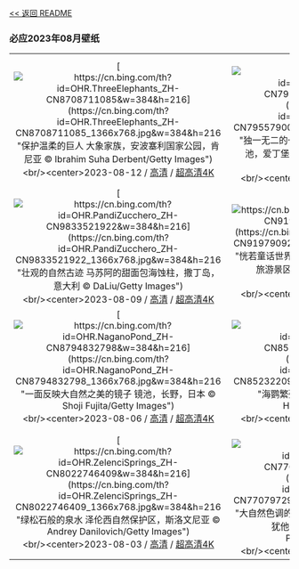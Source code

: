 [<< 返回 README](../../README.md)
### 必应2023年08月壁纸
||||
|:---:|:---:|:---:|
|[![https://cn.bing.com/th?id=OHR.ThreeElephants_ZH-CN8708711085&w=384&h=216](https://cn.bing.com/th?id=OHR.ThreeElephants_ZH-CN8708711085_1366x768.jpg&w=384&h=216 "保护温柔的巨人&#10;大象家族，安波塞利国家公园，肯尼亚&#10;© Ibrahim Suha Derbent/Getty Images")](https://cn.bing.com/search?q=%e4%b8%96%e7%95%8c%e5%a4%a7%e8%b1%a1%e6%97%a5&form=hpcapt&mkt=zh-cn&filters=HpDate:"20230811_1600")<br/><center>2023-08-12 / [高清](https://cn.bing.com/th?id=OHR.ThreeElephants_ZH-CN8708711085_1920x1200.jpg&w=1920&h=1200) / [超高清4K](https://cn.bing.com/th?id=OHR.ThreeElephants_ZH-CN8708711085_UHD.jpg&w=3840&h=2160)<center/>|[![https://cn.bing.com/th?id=OHR.JupiterArtland_ZH-CN7955790073&w=384&h=216](https://cn.bing.com/th?id=OHR.JupiterArtland_ZH-CN7955790073_1366x768.jpg&w=384&h=216 "独一无二的一朵“水花”&#10;'朱庇特艺术园的“入口”水池，爱丁堡，苏格兰&#10;© Owen Humphreys/PA Images/Alamy")](https://cn.bing.com/search?q=%e7%88%b1%e4%b8%81%e5%a0%a1%e8%89%ba%e6%9c%af%e8%8a%82&form=hpcapt&mkt=zh-cn&filters=HpDate:"20230810_1600")<br/><center>2023-08-11 / [高清](https://cn.bing.com/th?id=OHR.JupiterArtland_ZH-CN7955790073_1920x1200.jpg&w=1920&h=1200) / [超高清4K](https://cn.bing.com/th?id=OHR.JupiterArtland_ZH-CN7955790073_UHD.jpg&w=3840&h=2160)<center/>|[![https://cn.bing.com/th?id=OHR.WorldLionDay_ZH-CN0525835107&w=384&h=216](https://cn.bing.com/th?id=OHR.WorldLionDay_ZH-CN0525835107_1366x768.jpg&w=384&h=216 "丛林之王？还真不是&#10;马赛马拉的一头狮子，肯尼亚&#10;© Federico Veronesi/Minden Pictures")](https://cn.bing.com/search?q=%e9%9d%9e%e6%b4%b2%e7%8b%ae&form=hpcapt&mkt=zh-cn&filters=HpDate:"20230809_1600")<br/><center>2023-08-10 / [高清](https://cn.bing.com/th?id=OHR.WorldLionDay_ZH-CN0525835107_1920x1200.jpg&w=1920&h=1200) / [超高清4K](https://cn.bing.com/th?id=OHR.WorldLionDay_ZH-CN0525835107_UHD.jpg&w=3840&h=2160)<center/>|
|[![https://cn.bing.com/th?id=OHR.PandiZucchero_ZH-CN9833521922&w=384&h=216](https://cn.bing.com/th?id=OHR.PandiZucchero_ZH-CN9833521922_1366x768.jpg&w=384&h=216 "壮观的自然古迹&#10;马苏阿的甜面包海蚀柱，撒丁岛，意大利&#10;© DaLiu/Getty Images")](https://cn.bing.com/search?q=%e6%92%92%e4%b8%81%e5%b2%9b&form=hpcapt&mkt=zh-cn&filters=HpDate:"20230808_1600")<br/><center>2023-08-09 / [高清](https://cn.bing.com/th?id=OHR.PandiZucchero_ZH-CN9833521922_1920x1200.jpg&w=1920&h=1200) / [超高清4K](https://cn.bing.com/th?id=OHR.PandiZucchero_ZH-CN9833521922_UHD.jpg&w=3840&h=2160)<center/>|[![https://cn.bing.com/th?id=OHR.LiQiu2023_ZH-CN9197909278&w=384&h=216](https://cn.bing.com/th?id=OHR.LiQiu2023_ZH-CN9197909278_1366x768.jpg&w=384&h=216 "恍若童话世界，胜似人间仙境&#10;五花海，阿坝九寨沟旅游景区，四川省，中国&#10;© Michael Ver Sprill/Getty Images")](https://cn.bing.com/search?q=%e4%b9%9d%e5%af%a8%e6%b2%9f%e4%ba%94%e8%8a%b1%e6%b5%b7&form=hpcapt&mkt=zh-cn&filters=HpDate:"20230807_1600")<br/><center>2023-08-08 / [高清](https://cn.bing.com/th?id=OHR.LiQiu2023_ZH-CN9197909278_1920x1200.jpg&w=1920&h=1200) / [超高清4K](https://cn.bing.com/th?id=OHR.LiQiu2023_ZH-CN9197909278_UHD.jpg&w=3840&h=2160)<center/>|[![https://cn.bing.com/th?id=OHR.BodieNC_ZH-CN9027999004&w=384&h=216](https://cn.bing.com/th?id=OHR.BodieNC_ZH-CN9027999004_1366x768.jpg&w=384&h=216 "地上一点，天上万千&#10;博迪岛灯塔，马头城，北卡罗来纳州，美国&#10;© Michael Ver Sprill/Getty Images")](https://cn.bing.com/search?q=%e5%8d%9a%e8%bf%aa%e5%b2%9b%e7%81%af%e5%a1%94&form=hpcapt&mkt=zh-cn&filters=HpDate:"20230806_1600")<br/><center>2023-08-07 / [高清](https://cn.bing.com/th?id=OHR.BodieNC_ZH-CN9027999004_1920x1200.jpg&w=1920&h=1200) / [超高清4K](https://cn.bing.com/th?id=OHR.BodieNC_ZH-CN9027999004_UHD.jpg&w=3840&h=2160)<center/>|
|[![https://cn.bing.com/th?id=OHR.NaganoPond_ZH-CN8794832798&w=384&h=216](https://cn.bing.com/th?id=OHR.NaganoPond_ZH-CN8794832798_1366x768.jpg&w=384&h=216 "一面反映大自然之美的镜子&#10;镜池，长野，日本&#10;© Shoji Fujita/Getty Images")](https://cn.bing.com/search?q=%e9%95%bf%e9%87%8e&form=hpcapt&mkt=zh-cn&filters=HpDate:"20230805_1600")<br/><center>2023-08-06 / [高清](https://cn.bing.com/th?id=OHR.NaganoPond_ZH-CN8794832798_1920x1200.jpg&w=1920&h=1200) / [超高清4K](https://cn.bing.com/th?id=OHR.NaganoPond_ZH-CN8794832798_UHD.jpg&w=3840&h=2160)<center/>|[![https://cn.bing.com/th?id=OHR.AtlanticPuffin_ZH-CN8523220989&w=384&h=216](https://cn.bing.com/th?id=OHR.AtlanticPuffin_ZH-CN8523220989_1366x768.jpg&w=384&h=216 "海鹦繁殖季&#10;大西洋海鹦，冰岛&#10;© Peter Hering/Minden Pictures")](https://cn.bing.com/search?q=%e5%a4%a7%e8%a5%bf%e6%b4%8b%e6%b5%b7%e9%b9%a6&form=hpcapt&mkt=zh-cn&filters=HpDate:"20230804_1600")<br/><center>2023-08-05 / [高清](https://cn.bing.com/th?id=OHR.AtlanticPuffin_ZH-CN8523220989_1920x1200.jpg&w=1920&h=1200) / [超高清4K](https://cn.bing.com/th?id=OHR.AtlanticPuffin_ZH-CN8523220989_UHD.jpg&w=3840&h=2160)<center/>|[![https://cn.bing.com/th?id=OHR.GothicRuins_ZH-CN8317467997&w=384&h=216](https://cn.bing.com/th?id=OHR.GothicRuins_ZH-CN8317467997_1366x768.jpg&w=384&h=216 "一扇通向过去的窗&#10;廷特恩修道院，威尔士&#10;© matthibcn/Getty Images")](https://cn.bing.com/search?q=%e5%a8%81%e5%b0%94%e5%a3%ab%e5%bb%b7%e7%89%b9%e6%81%a9%e4%bf%ae%e9%81%93%e9%99%a2&form=hpcapt&mkt=zh-cn&filters=HpDate:"20230803_1600")<br/><center>2023-08-04 / [高清](https://cn.bing.com/th?id=OHR.GothicRuins_ZH-CN8317467997_1920x1200.jpg&w=1920&h=1200) / [超高清4K](https://cn.bing.com/th?id=OHR.GothicRuins_ZH-CN8317467997_UHD.jpg&w=3840&h=2160)<center/>|
|[![https://cn.bing.com/th?id=OHR.ZelenciSprings_ZH-CN8022746409&w=384&h=216](https://cn.bing.com/th?id=OHR.ZelenciSprings_ZH-CN8022746409_1366x768.jpg&w=384&h=216 "绿松石般的泉水&#10;泽伦西自然保护区，斯洛文尼亚&#10;© Andrey Danilovich/Getty Images")](https://cn.bing.com/search?q=%e6%96%af%e6%b4%9b%e6%96%87%e5%b0%bc%e4%ba%9a%e6%b3%bd%e4%bc%a6%e8%a5%bf%e8%87%aa%e7%84%b6%e4%bf%9d%e6%8a%a4%e5%8c%ba&form=hpcapt&mkt=zh-cn&filters=HpDate:"20230802_1600")<br/><center>2023-08-03 / [高清](https://cn.bing.com/th?id=OHR.ZelenciSprings_ZH-CN8022746409_1920x1200.jpg&w=1920&h=1200) / [超高清4K](https://cn.bing.com/th?id=OHR.ZelenciSprings_ZH-CN8022746409_UHD.jpg&w=3840&h=2160)<center/>|[![https://cn.bing.com/th?id=OHR.CapitolButte_ZH-CN7707972988&w=384&h=216](https://cn.bing.com/th?id=OHR.CapitolButte_ZH-CN7707972988_1366x768.jpg&w=384&h=216 "大自然色调的调色板&#10;圆顶礁国家公园的砂岩山丘，犹他州，美国&#10;© Amazing Aerial Premium/Shutterstock")](https://cn.bing.com/search?q=%e5%9c%86%e9%a1%b6%e7%a4%81%e5%9b%bd%e5%ae%b6%e5%85%ac%e5%9b%ad&form=hpcapt&mkt=zh-cn&filters=HpDate:"20230801_1600")<br/><center>2023-08-02 / [高清](https://cn.bing.com/th?id=OHR.CapitolButte_ZH-CN7707972988_1920x1200.jpg&w=1920&h=1200) / [超高清4K](https://cn.bing.com/th?id=OHR.CapitolButte_ZH-CN7707972988_UHD.jpg&w=3840&h=2160)<center/>|[![https://cn.bing.com/th?id=OHR.DenaliClimber_ZH-CN7548168932&w=384&h=216](https://cn.bing.com/th?id=OHR.DenaliClimber_ZH-CN7548168932_1366x768.jpg&w=384&h=216 "德纳里山的力量无可否认&#10;从德纳里山看福克拉山，德纳里国家公园，美国阿拉斯加州&#10;© Andrew Peacock/Tandem Stills + Motion")](https://cn.bing.com/search?q=%e5%be%b7%e7%ba%b3%e9%87%8c%e5%b1%b1&form=hpcapt&mkt=zh-cn&filters=HpDate:"20230731_1600")<br/><center>2023-08-01 / [高清](https://cn.bing.com/th?id=OHR.DenaliClimber_ZH-CN7548168932_1920x1200.jpg&w=1920&h=1200) / [超高清4K](https://cn.bing.com/th?id=OHR.DenaliClimber_ZH-CN7548168932_UHD.jpg&w=3840&h=2160)<center/>|
